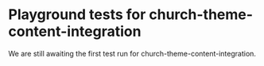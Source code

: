 # Playground tests for church-theme-content-integration
We are still awaiting the first test run for church-theme-content-integration.
